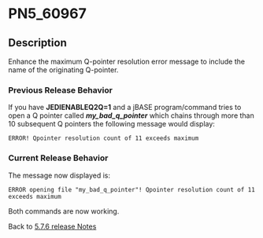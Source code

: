 # PN5_60967

<PageHeader />

## Description

Enhance the maximum Q-pointer resolution error message to include the name of the originating Q-pointer.

### Previous Release Behavior

If you have **JEDIENABLEQ2Q=1** and a jBASE program/command tries to open a Q pointer called ***my\_bad\_q\_pointer*** which chains through more than 10 subsequent Q pointers the following message would display:

```
ERROR! Qpointer resolution count of 11 exceeds maximum
```

### Current Release Behavior

The message now displayed is:

```
ERROR opening file "my_bad_q_pointer"! Qpointer resolution count of 11 exceeds maximum
```

Both commands are now working.

Back to [5.7.6 release Notes](../jbase-5.7.6-release-notes/README.md)

  
<PageFooter />
